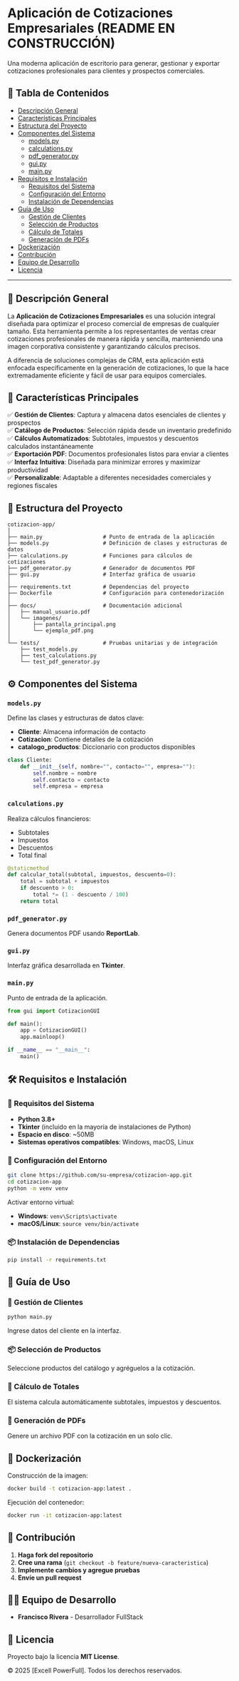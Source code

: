 # Aplicación de Cotizaciones Empresariales (README EN CONSTRUCCIÓN)

Una moderna aplicación de escritorio para generar, gestionar y exportar cotizaciones profesionales para clientes y prospectos comerciales.

## 📌 Tabla de Contenidos

- [Descripción General](#descripción-general)
- [Características Principales](#características-principales)
- [Estructura del Proyecto](#estructura-del-proyecto)
- [Componentes del Sistema](#componentes-del-sistema)
  - [models.py](#modelspy)
  - [calculations.py](#calculationspy)
  - [pdf_generator.py](#pdf_generatorpy)
  - [gui.py](#guipy)
  - [main.py](#mainpy)
- [Requisitos e Instalación](#requisitos-e-instalación)
  - [Requisitos del Sistema](#requisitos-del-sistema)
  - [Configuración del Entorno](#configuración-del-entorno)
  - [Instalación de Dependencias](#instalación-de-dependencias)
- [Guía de Uso](#guía-de-uso)
  - [Gestión de Clientes](#gestión-de-clientes)
  - [Selección de Productos](#selección-de-productos)
  - [Cálculo de Totales](#cálculo-de-totales)
  - [Generación de PDFs](#generación-de-pdfs)
- [Dockerización](#dockerización)
- [Contribución](#contribución)
- [Equipo de Desarrollo](#equipo-de-desarrollo)
- [Licencia](#licencia)

---

## 📖 Descripción General

La **Aplicación de Cotizaciones Empresariales** es una solución integral diseñada para optimizar el proceso comercial de empresas de cualquier tamaño. Esta herramienta permite a los representantes de ventas crear cotizaciones profesionales de manera rápida y sencilla, manteniendo una imagen corporativa consistente y garantizando cálculos precisos.

A diferencia de soluciones complejas de CRM, esta aplicación está enfocada específicamente en la generación de cotizaciones, lo que la hace extremadamente eficiente y fácil de usar para equipos comerciales.

## 🌟 Características Principales

✅ **Gestión de Clientes**: Captura y almacena datos esenciales de clientes y prospectos  
✅ **Catálogo de Productos**: Selección rápida desde un inventario predefinido  
✅ **Cálculos Automatizados**: Subtotales, impuestos y descuentos calculados instantáneamente  
✅ **Exportación PDF**: Documentos profesionales listos para enviar a clientes  
✅ **Interfaz Intuitiva**: Diseñada para minimizar errores y maximizar productividad  
✅ **Personalizable**: Adaptable a diferentes necesidades comerciales y regiones fiscales  

## 📂 Estructura del Proyecto

```
cotizacion-app/
│
├── main.py                   # Punto de entrada de la aplicación
├── models.py                 # Definición de clases y estructuras de datos
├── calculations.py           # Funciones para cálculos de cotizaciones
├── pdf_generator.py          # Generador de documentos PDF
├── gui.py                    # Interfaz gráfica de usuario
│
├── requirements.txt          # Dependencias del proyecto
├── Dockerfile                # Configuración para contenedorización
│
├── docs/                     # Documentación adicional
│   ├── manual_usuario.pdf
│   └── imagenes/
│       ├── pantalla_principal.png
│       └── ejemplo_pdf.png
│
└── tests/                    # Pruebas unitarias y de integración
    ├── test_models.py
    ├── test_calculations.py
    └── test_pdf_generator.py
```

## ⚙️ Componentes del Sistema

### `models.py`
Define las clases y estructuras de datos clave:
- **Cliente**: Almacena información de contacto
- **Cotizacion**: Contiene detalles de la cotización
- **catalogo_productos**: Diccionario con productos disponibles

```python
class Cliente:
    def __init__(self, nombre="", contacto="", empresa=""):
        self.nombre = nombre
        self.contacto = contacto
        self.empresa = empresa
```

### `calculations.py`
Realiza cálculos financieros:
- Subtotales
- Impuestos
- Descuentos
- Total final

```python
@staticmethod
def calcular_total(subtotal, impuestos, descuento=0):
    total = subtotal + impuestos
    if descuento > 0:
        total *= (1 - descuento / 100)
    return total
```

### `pdf_generator.py`
Genera documentos PDF usando **ReportLab**.

### `gui.py`
Interfaz gráfica desarrollada en **Tkinter**.

### `main.py`
Punto de entrada de la aplicación.

```python
from gui import CotizacionGUI

def main():
    app = CotizacionGUI()
    app.mainloop()

if __name__ == "__main__":
    main()
```

## 🛠 Requisitos e Instalación

### 📌 Requisitos del Sistema
- **Python 3.8+**
- **Tkinter** (incluido en la mayoría de instalaciones de Python)
- **Espacio en disco**: ~50MB
- **Sistemas operativos compatibles**: Windows, macOS, Linux

### 🔧 Configuración del Entorno

```bash
git clone https://github.com/su-empresa/cotizacion-app.git
cd cotizacion-app
python -m venv venv
```

Activar entorno virtual:
- **Windows**: `venv\Scripts\activate`
- **macOS/Linux**: `source venv/bin/activate`

### 📦 Instalación de Dependencias

```bash
pip install -r requirements.txt
```

## 📝 Guía de Uso

### 👥 Gestión de Clientes

```bash
python main.py
```
Ingrese datos del cliente en la interfaz.

### 📦 Selección de Productos
Seleccione productos del catálogo y agréguelos a la cotización.

### 🔢 Cálculo de Totales
El sistema calcula automáticamente subtotales, impuestos y descuentos.

### 📄 Generación de PDFs
Genere un archivo PDF con la cotización en un solo clic.

## 🐳 Dockerización

Construcción de la imagen:

```bash
docker build -t cotizacion-app:latest .
```

Ejecución del contenedor:

```bash
docker run -it cotizacion-app:latest
```

## 🤝 Contribución

1. **Haga fork del repositorio**
2. **Cree una rama** (`git checkout -b feature/nueva-caracteristica`)
3. **Implemente cambios y agregue pruebas**
4. **Envíe un pull request**

## 👨‍💻 Equipo de Desarrollo

- **Francisco Rivera** - Desarrollador FullStack

## 📜 Licencia

Proyecto bajo la licencia **MIT License**.

© 2025 [Excell PowerFull]. Todos los derechos reservados.
